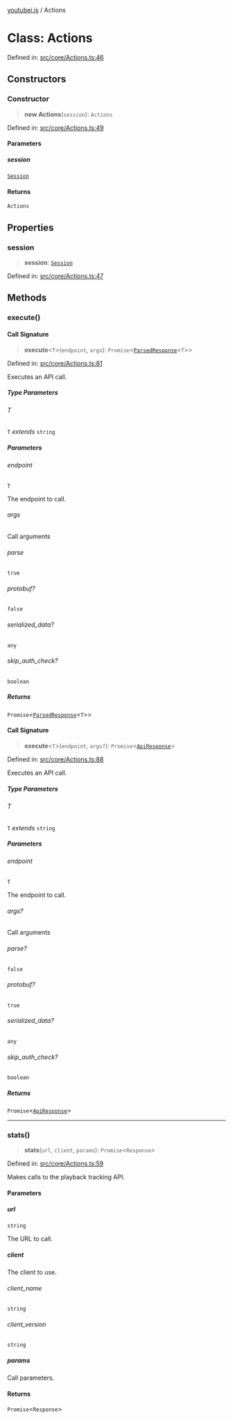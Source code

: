 [youtubei.js](../README.md) / Actions

# Class: Actions

Defined in: [src/core/Actions.ts:46](https://github.com/LuanRT/YouTube.js/blob/0733f60b57877f6b8b87dfd5cc6195b5085f5c09/src/core/Actions.ts#L46)

## Constructors

### Constructor

> **new Actions**(`session`): `Actions`

Defined in: [src/core/Actions.ts:49](https://github.com/LuanRT/YouTube.js/blob/0733f60b57877f6b8b87dfd5cc6195b5085f5c09/src/core/Actions.ts#L49)

#### Parameters

##### session

[`Session`](Session.md)

#### Returns

`Actions`

## Properties

### session

> **session**: [`Session`](Session.md)

Defined in: [src/core/Actions.ts:47](https://github.com/LuanRT/YouTube.js/blob/0733f60b57877f6b8b87dfd5cc6195b5085f5c09/src/core/Actions.ts#L47)

## Methods

### execute()

#### Call Signature

> **execute**\<`T`\>(`endpoint`, `args`): `Promise`\<[`ParsedResponse`](../type-aliases/ParsedResponse.md)\<`T`\>\>

Defined in: [src/core/Actions.ts:81](https://github.com/LuanRT/YouTube.js/blob/0733f60b57877f6b8b87dfd5cc6195b5085f5c09/src/core/Actions.ts#L81)

Executes an API call.

##### Type Parameters

###### T

`T` *extends* `string`

##### Parameters

###### endpoint

`T`

The endpoint to call.

###### args

Call arguments

###### parse

`true`

###### protobuf?

`false`

###### serialized_data?

`any`

###### skip_auth_check?

`boolean`

##### Returns

`Promise`\<[`ParsedResponse`](../type-aliases/ParsedResponse.md)\<`T`\>\>

#### Call Signature

> **execute**\<`T`\>(`endpoint`, `args?`): `Promise`\<[`ApiResponse`](../interfaces/ApiResponse.md)\>

Defined in: [src/core/Actions.ts:88](https://github.com/LuanRT/YouTube.js/blob/0733f60b57877f6b8b87dfd5cc6195b5085f5c09/src/core/Actions.ts#L88)

Executes an API call.

##### Type Parameters

###### T

`T` *extends* `string`

##### Parameters

###### endpoint

`T`

The endpoint to call.

###### args?

Call arguments

###### parse?

`false`

###### protobuf?

`true`

###### serialized_data?

`any`

###### skip_auth_check?

`boolean`

##### Returns

`Promise`\<[`ApiResponse`](../interfaces/ApiResponse.md)\>

***

### stats()

> **stats**(`url`, `client`, `params`): `Promise`\<`Response`\>

Defined in: [src/core/Actions.ts:59](https://github.com/LuanRT/YouTube.js/blob/0733f60b57877f6b8b87dfd5cc6195b5085f5c09/src/core/Actions.ts#L59)

Makes calls to the playback tracking API.

#### Parameters

##### url

`string`

The URL to call.

##### client

The client to use.

###### client_name

`string`

###### client_version

`string`

##### params

Call parameters.

#### Returns

`Promise`\<`Response`\>
